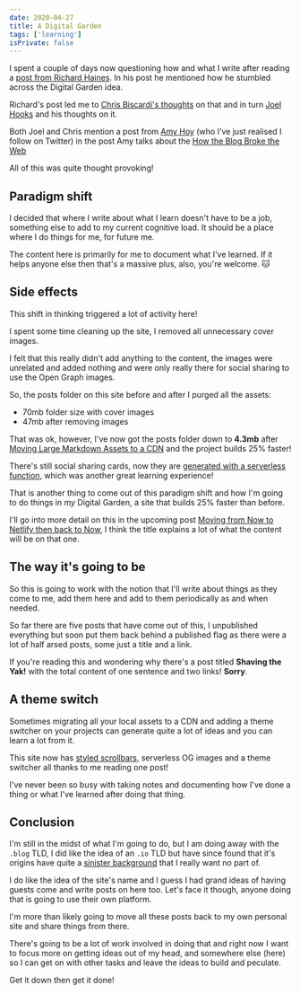 ```yaml
---
date: 2020-04-27
title: A Digital Garden
tags: ['learning']
isPrivate: false
---
```


I spent a couple of days now questioning how and what I write after
reading a [post from Richard Haines]. In his post he mentioned how he stumbled
across the Digital Garden idea.

Richard's post led me to [Chris Biscardi's thoughts] on that and in
turn [Joel Hooks] and his thoughts on it.

Both Joel and Chris mention a post from [Amy Hoy] (who I've just realised
I follow on Twitter) in the post Amy talks about the [How the
Blog Broke the Web]

All of this was quite thought provoking!

## Paradigm shift

I decided that where I write about what I learn doesn't have to be a
job, something else to add to my current cognitive load. It should be
a place where I do things for me, for future me.

The content here is primarily for me to document what I've learned. If
it helps anyone else then that's a massive plus, also, you're welcome.
🐱

## Side effects

This shift in thinking triggered a lot of activity here!

I spent some time cleaning up the site, I removed all unnecessary
cover images.

I felt that this really didn't add anything to the content, the images
were unrelated and added nothing and were only really there for social
sharing to use the Open Graph images.

So, the posts folder on this site before and after I purged all the
assets:

- 70mb folder size with cover images
- 47mb after removing images

That was ok, however, I've now got the posts folder down to **4.3mb**
after [Moving Large Markdown Assets to a CDN] and the project builds
25% faster!

There's still social sharing cards, now they are [generated with a
serverless function], which was another great learning experience!

That is another thing to come out of this paradigm shift and how I'm
going to do things in _my_ Digital Garden, a site that builds 25%
faster than before.

I'll go into more detail on this in the upcoming post [Moving from Now
to Netlify then back to Now], I think the title explains a lot of what
the content will be on that one.

## The way it's going to be

So this is going to work with the notion that I'll write about things
as they come to me, add them here and add to them periodically as and
when needed.

So far there are five posts that have come out of this, I unpublished
everything but soon put them back behind a published flag as there
were a lot of half arsed posts, some just a title and a link.

If you're reading this and wondering why there's a post titled
**Shaving the Yak!** with the total content of one sentence and two
links! **Sorry**.

## A theme switch

Sometimes migrating all your local assets to a CDN and adding a theme
switcher on your projects can generate quite a lot of ideas and you
can learn a lot from it.

This site now has [styled scrollbars], serverless OG images and a theme
switcher all thanks to me reading one post!

I've never been so busy with taking notes and documenting how I've
done a thing or what I've learned after doing that thing.

## Conclusion

I'm still in the midst of what I'm going to do, but I am doing away
with the `.blog` TLD, I did like the idea of an `.io` TLD but have
since found that it's origins have quite a [sinister background] that I
really want no part of.

I do like the idea of the site's name and I guess I had grand ideas of
having guests come and write posts on here too. Let's face it though,
anyone doing that is going to use their own platform.

I'm more than likely going to move all these posts back to my own
personal site and share things from there.

There's going to be a lot of work involved in doing that and right now
I want to focus more on getting ideas out of my head, and somewhere
else (here) so I can get on with other tasks and leave the ideas to
build and peculate.

Get it down then get it done!

<!-- Links -->

[post from richard haines]: https://richardhaines.dev/on-my-mind/
[joel hooks]: https://joelhooks.com/digital-garden
[chris biscardi's thoughts]:
	https://www.christopherbiscardi.com/what-is-a-digital-garden
[amy hoy]: https://twitter.com/amyhoy
[how the blog broke the web]:
	https://stackingthebricks.com/how-blogs-broke-the-web/
[building a digital garden]:
	https://tomcritchlow.com/2019/02/17/building-digital-garden/
[moving from now to netlify then back to now]:
	https://scottspence.com/posts/moving-from-now-to-netlify/
[moving large markdown assets to a cdn]:
	https://scottspence.com/posts/large-md-assets-to-cdn/
[generated with a serverless function]:
	https://scottspence.com/posts/serverless-og-images/
[sinister background]:
	https://gigaom.com/2014/06/30/the-dark-side-of-io-how-the-u-k-is-making-web-domain-profits-from-a-shady-cold-war-land-deal/
[styled scrollbars]:
	https://css-tricks.com/the-current-state-of-styling-scrollbars/
